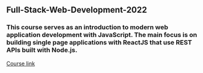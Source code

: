 ## Full-Stack-Web-Development-2022
### This course serves as an introduction to modern web application development with JavaScript. The main focus is on building single page applications with ReactJS that use REST APIs built with Node.js.
[Course link](https://fullstackopen.com/)
